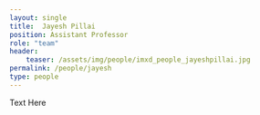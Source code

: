 ```yaml
---
layout: single
title:  Jayesh Pillai
position: Assistant Professor
role: "team"
header:
    teaser: /assets/img/people/imxd_people_jayeshpillai.jpg
permalink: /people/jayesh
type: people
---
```


Text Here


